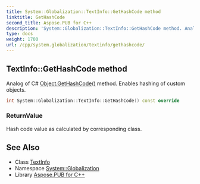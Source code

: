 ```yaml
---
title: System::Globalization::TextInfo::GetHashCode method
linktitle: GetHashCode
second_title: Aspose.PUB for C++
description: 'System::Globalization::TextInfo::GetHashCode method. Analog of C# Object.GetHashCode() method. Enables hashing of custom objects in C++.'
type: docs
weight: 1700
url: /cpp/system.globalization/textinfo/gethashcode/
---
```

## TextInfo::GetHashCode method


Analog of C# [Object.GetHashCode()](../../../system/object/gethashcode/) method. Enables hashing of custom objects.

```cpp
int System::Globalization::TextInfo::GetHashCode() const override
```


### ReturnValue

Hash code value as calculated by corresponding class.

## See Also

* Class [TextInfo](../)
* Namespace [System::Globalization](../../)
* Library [Aspose.PUB for C++](../../../)
